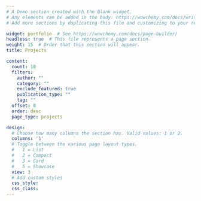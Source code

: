 ```yaml
---
# A Demo section created with the Blank widget.
# Any elements can be added in the body: https://wowchemy.com/docs/writing-markdown-latex/
# Add more sections by duplicating this file and customizing to your requirements.

widget: portfolio  # See https://wowchemy.com/docs/page-builder/
headless: true  # This file represents a page section.
weight: 15  # Order that this section will appear.
title: Projects

content:
  count: 10
  filters:
    author: ""
    category: ""
    exclude_featured: true
    publication_type: ""
    tag: ""
  offset: 0
  order: desc
  page_type: projects

design:
  # Choose how many columns the section has. Valid values: 1 or 2.
  columns: '1'
  # Toggle between the various page layout types.
  #   1 = List
  #   2 = Compact  
  #   3 = Card
  #   5 = Showcase
  view: 3
  # Add custom styles
  css_style:
  css_class:
---
```


<br>
